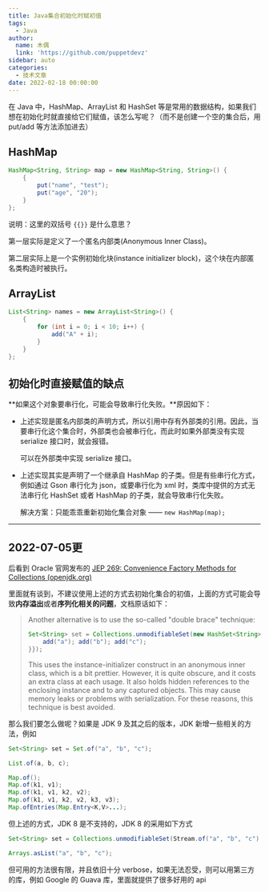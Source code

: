```yaml
---
title: Java集合初始化时赋初值
tags:
  - Java
author:
  name: 木偶
  link: 'https://github.com/puppetdevz'
sidebar: auto
categories:
  - 技术文章
date: 2022-02-18 00:00:00
---
```




在 Java 中，HashMap、ArrayList 和 HashSet 等是常用的数据结构，如果我们想在初始化时就直接给它们赋值，该怎么写呢？（而不是创建一个空的集合后，用 put/add 等方法添加进去）

<!-- more -->

## HashMap

```java
HashMap<String, String> map = new HashMap<String, String>() {
    {
        put("name", "test");  
        put("age", "20"); 
    }
};
```

说明：这里的双括号 `{{}}` 是什么意思？

第一层实际是定义了一个匿名内部类(Anonymous Inner Class)。

第二层实际上是一个实例初始化块(instance initializer block)，这个块在内部匿名类构造时被执行。

## ArrayList

```java
List<String> names = new ArrayList<String>() {
    {
        for (int i = 0; i < 10; i++) {
            add("A" + i);
        }
    }
};
```

## 初始化时直接赋值的缺点

**如果这个对象要串行化，可能会导致串行化失败。**原因如下：

* 上述实现是匿名内部类的声明方式，所以引用中存有外部类的引用。因此，当要串行化这个集合时，外部类也会被串行化，而此时如果外部类没有实现 serialize 接口时，就会报错。

  可以在外部类中实现 serialize 接口。

* 上述实现其实是声明了一个继承自 HashMap 的子类。但是有些串行化方式，例如通过 Gson 串行化为 json，或要串行化为 xml 时，类库中提供的方式无法串行化 HashSet 或者 HashMap 的子类，就会导致串行化失败。

  解决方案：只能乖乖重新初始化集合对象 —— `new HashMap(map);`

-----------

## 2022-07-05更

后看到 Oracle 官网发布的 [JEP 269: Convenience Factory Methods for Collections (openjdk.org)](https://openjdk.org/jeps/269)

里面就有谈到，不建议使用上述的方式去初始化集合的初值，上面的方式可能会导致**内存溢出**或者**序列化相关的问题**，文档原话如下：

> Another alternative is to use the so-called "double brace" technique:
>
> ```java
> Set<String> set = Collections.unmodifiableSet(new HashSet<String>() {{
>     add("a"); add("b"); add("c");
> }});
> ```
>
> This uses the instance-initializer construct in an anonymous inner class, which is a bit prettier. However, it is quite obscure, and it costs an extra class at each usage. It also holds hidden references to the enclosing instance and to any captured objects. This may cause memory leaks or problems with serialization. For these reasons, this technique is best avoided.

那么我们要怎么做呢？如果是 JDK 9 及其之后的版本，JDK 新增一些相关的方法，例如

```java
Set<String> set = Set.of("a", "b", "c");

List.of(a, b, c);

Map.of();
Map.of(k1, v1);
Map.of(k1, v1, k2, v2);
Map.of(k1, v1, k2, v2, k3, v3);
Map.ofEntries(Map.Entry<K,V>...);
```

但上述的方式，JDK 8 是不支持的，JDK 8 的采用如下方式

```java
Set<String> set = Collections.unmodifiableSet(Stream.of("a", "b", "c").collect(toSet()));

Arrays.asList("a", "b", "c");
```

但可用的方法很有限，并且依旧十分 verbose，如果无法忍受，则可以用第三方的库，例如 Google 的 Guava 库，里面就提供了很多好用的 api
